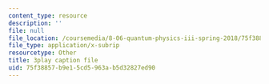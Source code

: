 ```yaml
---
content_type: resource
description: ''
file: null
file_location: /coursemedia/8-06-quantum-physics-iii-spring-2018/75f38857b9e15cd5963ab5d32827ed90_sv1hK_dLVzE.vtt
file_type: application/x-subrip
resourcetype: Other
title: 3play caption file
uid: 75f38857-b9e1-5cd5-963a-b5d32827ed90
---
```

